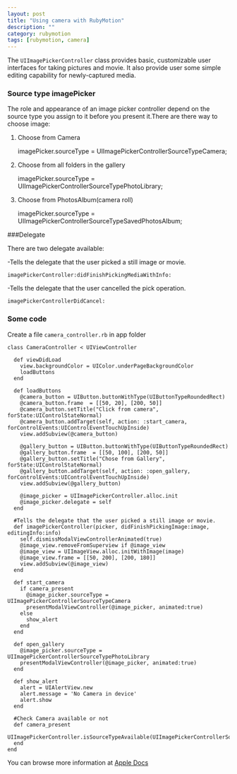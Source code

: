 ```yaml
---
layout: post
title: "Using camera with RubyMotion"
description: ""
category: rubymotion
tags: [rubymotion, camera]
---
```



The `UIImagePickerController` class provides basic, customizable user interfaces for taking pictures and movie. It also provide user some simple editing capability for newly-captured media.
### Source type imagePicker
The role and appearance of an image picker controller depend on the source type you assign to it before you present it.There are there way to choose image: 

1) Choose from Camera

	imagePicker.sourceType = UIImagePickerControllerSourceTypeCamera;
 
2) Choose from all folders in the gallery

	imagePicker.sourceType = UIImagePickerControllerSourceTypePhotoLibrary;
 
3) Choose from PhotosAlbum(camera roll)
	
	imagePicker.sourceType = UIImagePickerControllerSourceTypeSavedPhotosAlbum;

###Delegate
	
There are two delegate available:
 
-Tells the delegate that the user picked a still image or movie.	

	imagePickerController:didFinishPickingMediaWithInfo:
	
-Tells the delegate that the user cancelled the pick operation.


	imagePickerControllerDidCancel:

### Some code 	
Create a file `camera_controller.rb` in app folder
	
	class CameraController < UIViewController

	  def viewDidLoad
	    view.backgroundColor = UIColor.underPageBackgroundColor
	    loadButtons
	  end

	  def loadButtons
	    @camera_button = UIButton.buttonWithType(UIButtonTypeRoundedRect)
	    @camera_button.frame  = [[50, 20], [200, 50]]
	    @camera_button.setTitle("Click from camera", forState:UIControlStateNormal)
	    @camera_button.addTarget(self, action: :start_camera, forControlEvents:UIControlEventTouchUpInside)
	    view.addSubview(@camera_button)

	    @gallery_button = UIButton.buttonWithType(UIButtonTypeRoundedRect)
	    @gallery_button.frame  = [[50, 100], [200, 50]]
	    @gallery_button.setTitle("Chose from Gallery", forState:UIControlStateNormal)
	    @gallery_button.addTarget(self, action: :open_gallery, forControlEvents:UIControlEventTouchUpInside)
	    view.addSubview(@gallery_button)

	    @image_picker = UIImagePickerController.alloc.init
	    @image_picker.delegate = self 
	  end
	
	  #Tells the delegate that the user picked a still image or movie.
	  def imagePickerController(picker, didFinishPickingImage:image, editingInfo:info)
	    self.dismissModalViewControllerAnimated(true)
	    @image_view.removeFromSuperview if @image_view
	    @image_view = UIImageView.alloc.initWithImage(image)
	    @image_view.frame = [[50, 200], [200, 180]]
	    view.addSubview(@image_view)
	  end
         
	  def start_camera
	    if camera_present
	      @image_picker.sourceType = UIImagePickerControllerSourceTypeCamera
	      presentModalViewController(@image_picker, animated:true)
	    else
	      show_alert
	    end
	  end

	  def open_gallery
	    @image_picker.sourceType = UIImagePickerControllerSourceTypePhotoLibrary
	    presentModalViewController(@image_picker, animated:true)
	  end
	
	  def show_alert
	    alert = UIAlertView.new  
	    alert.message = 'No Camera in device'
	    alert.show
	  end

	  #Check Camera available or not
	  def camera_present
	    UIImagePickerController.isSourceTypeAvailable(UIImagePickerControllerSourceTypeCamera)
	  end
	end
	
	
You can browse more information at [Apple Docs](http://developer.apple.com/library/ios/#documentation/uikit/reference/UIImagePickerController_Class/UIImagePickerController/UIImagePickerController.html)
	